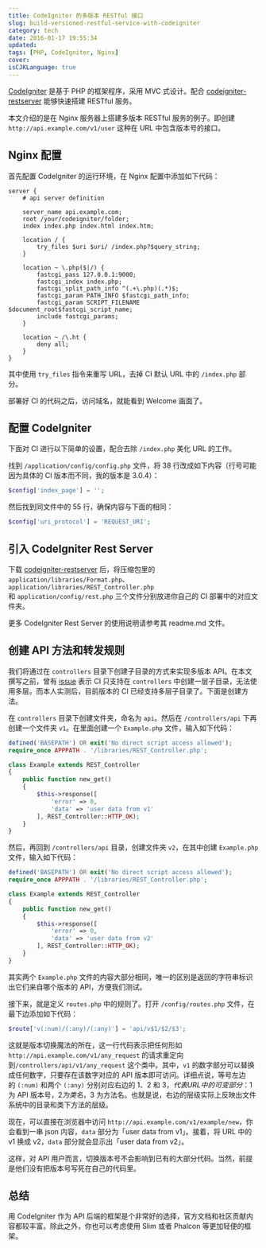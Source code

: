 ```yaml
---
title: CodeIgniter 的多版本 RESTful 接口
slug: build-versioned-restful-service-with-codeigniter
category: tech
date: 2016-01-17 19:55:34
updated:
tags: [PHP, CodeIgniter, Nginx]
cover:
isCJKLanguage: true
---
```


[CodeIgniter](https://www.codeigniter.com/) 是基于 PHP 的框架程序，采用 MVC 式设计。配合 [codeigniter-restserver](https://github.com/chriskacerguis/codeigniter-restserver) 能够快速搭建 RESTful 服务。

本文介绍的是在 Nginx 服务器上搭建多版本 RESTful 服务的例子。即创建 `http://api.example.com/v1/user` 这种在 URL 中包含版本号的接口。

## Nginx 配置

首先配置 CodeIgniter 的运行环境，在 Nginx 配置中添加如下代码：

```nginx
server {
    # api server definition

    server_name api.example.com;
    root /your/codeigniter/folder;
    index index.php index.html index.htm;

    location / {
        try_files $uri $uri/ /index.php?$query_string;
    }

    location ~ \.php($|/) {
        fastcgi_pass 127.0.0.1:9000;
        fastcgi_index index.php;
        fastcgi_split_path_info ^(.+\.php)(.*)$;
        fastcgi_param PATH_INFO $fastcgi_path_info;
        fastcgi_param SCRIPT_FILENAME $document_root$fastcgi_script_name;
        include fastcgi_params;
    }

    location ~ /\.ht {
        deny all;
    }
}
```

其中使用 `try_files` 指令来重写 URL，去掉 CI 默认 URL 中的 `/index.php` 部分。

部署好 CI 的代码之后，访问域名，就能看到 Welcome 画面了。

## 配置 CodeIgniter

下面对 CI 进行以下简单的设置，配合去除 `/index.php` 美化 URL 的工作。

找到 `/application/config/config.php` 文件，将 38 行改成如下内容（行号可能因为具体的 CI 版本而不同，我的版本是 3.0.4）：

```php
$config['index_page'] = '';
```

然后找到同文件中的 55 行，确保内容与下面的相同：

```php
$config['uri_protocol']	= 'REQUEST_URI';
```

## 引入 CodeIgniter Rest Server

下载 [codeigniter-restserver](https://github.com/chriskacerguis/codeigniter-restserver) 后，将压缩包里的`application/libraries/Format.php`、`application/libraries/REST_Controller.php`和 `application/config/rest.php` 三个文件分别放进你自己的 CI 部署中的对应文件夹。

更多 CodeIgniter Rest Server 的使用说明请参考其 readme.md 文件。

## 创建 API 方法和转发规则

我们将通过在 `controllers` 目录下创建子目录的方式来实现多版本 API。在本文撰写之前，曾有 [issue](https://github.com/chriskacerguis/codeigniter-restserver/issues/272#issuecomment-33138531) 表示 CI 只支持在 `controllers` 中创建一层子目录，无法使用多层。而本人实测后，目前版本的 CI 已经支持多层子目录了。下面是创建方法。

在 `controllers` 目录下创建文件夹，命名为 `api`。然后在 `/controllers/api` 下再创建一个文件夹 `v1`。在里面创建一个 `Example.php` 文件，输入如下代码：

```php
defined('BASEPATH') OR exit('No direct script access allowed');
require_once APPPATH . '/libraries/REST_Controller.php';

class Example extends REST_Controller
{
    public function new_get()
    {
        $this->response([
            'error' => 0,
            'data' => 'user data from v1'
        ], REST_Controller::HTTP_OK);
    }
}
```

然后，再回到 `/controllers/api` 目录，创建文件夹 `v2`，在其中创建 `Example.php`文件，输入如下代码：

```php
defined('BASEPATH') OR exit('No direct script access allowed');
require_once APPPATH . '/libraries/REST_Controller.php';

class Example extends REST_Controller
{
    public function new_get()
    {
        $this->response([
            'error' => 0,
            'data' => 'user data from v2'
        ], REST_Controller::HTTP_OK);
    }
}
```

其实两个 `Example.php` 文件的内容大部分相同，唯一的区别是返回的字符串标识出它们来自哪个版本的 API，方便我们测试。

接下来，就是定义 `routes.php` 中的规则了。打开 `/config/routes.php` 文件，在最下边添加如下代码：

```php
$route['v(:num)/(:any)/(:any)'] = 'api/v$1/$2/$3';
```

这就是版本切换魔法的所在，这一行代码表示把任何形如 `http://api.example.com/v1/any_request` 的请求重定向到`/controllers/api/v1/any_request` 这个类中。其中，`v1` 的数字部分可以替换成任何数字，只要存在该数字对应的 API 版本即可访问。详细点说，等号左边的 `(:num)` 和两个 `(:any)` 分别对应右边的 $1、$2 和 $3，代表 URL 中的可变部分：$1 为 API 版本号，$2 为类名，$3 为方法名。也就是说，右边的层级实际上反映出文件系统中的目录和类下方法的层级。

现在，可以直接在浏览器中访问 `http://api.example.com/v1/example/new`，你会看到一串 json 内容，`data` 部分为「user data from v1」。接着，将 URL 中的 v1 换成 v2，`data` 部分就会显示出「user data from v2」。

这样，对 API 用户而言，切换版本号不会影响到已有的大部分代码。当然，前提是他们没有把版本号写死在自己的代码里。

## 总结

用 CodeIgniter 作为 API 后端的框架是个非常好的选择，官方文档和社区贡献内容都较丰富。除此之外，你也可以考虑使用 Slim 或者 Phalcon 等更加轻便的框架。